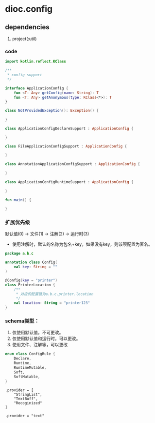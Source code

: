 # dioc.config

## dependencies

1. project(:util)

### code

```kotlin
import kotlin.reflect.KClass

/**
 * config support
 */

interface ApplicationConfig {
    fun <T: Any> getConfig(name: String): T
    fun <T: Any> getAnonymous(type: KClass<*>): T 
}

class NotProvidedException(): Exception() {
    
}

class ApplicationConfigDeclareSupport : ApplicationConfig {

}

class FileApplicationConfigSupport : ApplicationConfig {
    
}

class AnnotationApplicationConfigSupport : ApplicationConfig {
    
}

class ApplicationConfigRuntimeSupport : ApplicationConfig {
    
}

fun main() {
    
}

```

### 扩展优先级

默认值(0) -> 文件(1) -> 注解(2) -> 运行时(3)
- 使用注解时，默认的名称为包名+key，如果没有key，则该项配置为匿名。



```kotlin
package a.b.c

annotation class Config(
    val key: String = ""
)

@Config(key = "printer")
class PrinterLocation {
    /**
     * 对应的配置键为a.b.c.printer.location
     */
    val location: String = "printer123"
}
```



### schema类型：
1. 仅使用默认值，不可更改。
2. 仅使用默认值和运行时，可以更改。
3. 使用文件、注解等，可以更改

```kotlin
enum class ConfigRule {
    Declare,
    Runtime,
    RuntimeMutable,
    Soft,
    SoftMutable,
}
```

```
.provider = [
    "StringList",
    "TextBuff",
    "Recoginized"
]

.provider = "text"
```

